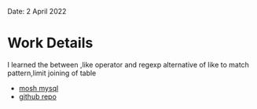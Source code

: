 Date: 2 April 2022
# Work Details
I learned the between ,like operator and regexp  alternative of like to match pattern,limit
joining of table 
- [mosh mysql](https://www.youtube.com/watch?v=7S_tz1z_5bA&t=6266s)
- [github repo](https://github.com/nahidulislam-cse15/Database/tree/main/Mysql)